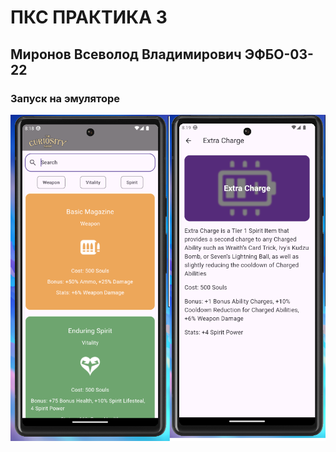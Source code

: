 # ПКС ПРАКТИКА 3
## Миронов Всеволод Владимирович ЭФБО-03-22

### Запуск на эмуляторе
![Alt-текст](/images/pixel6_prac3.png "С эмулятора")
